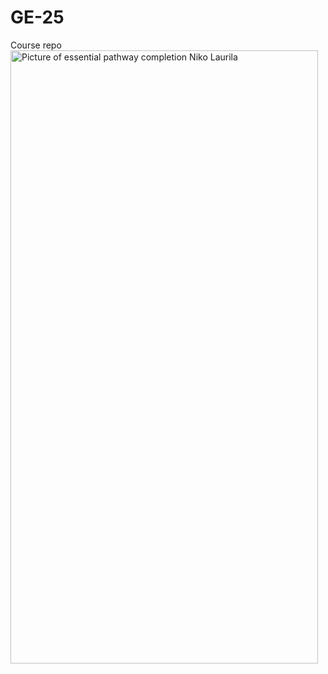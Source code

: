 # GE-25
Course repo
<img width="492" height="981" alt="Picture of essential pathway completion Niko Laurila" src="https://github.com/user-attachments/assets/e30c3a06-b265-4f92-a803-b9c1432f590b" />
